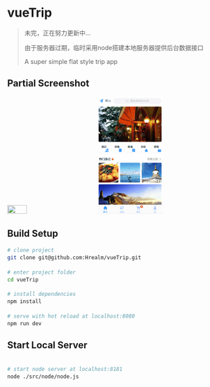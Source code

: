 # vueTrip

> 未完，正在努力更新中...
>
> 由于服务器过期，临时采用node搭建本地服务器提供后台数据接口
>
> A  super simple flat style trip app

## Partial Screenshot

<img src="src/node/img/result/vueTrip.gif" width="30%" height="30%"/>&emsp;&emsp;&emsp;&emsp;<img src="src/node/img/result/tripCart.gif" width="30%" height="30%"/>

## Build Setup

``` bash
# clone project
git clone git@github.com:Hrealm/vueTrip.git

# enter project folder
cd vueTrip

# install dependencies
npm install

# serve with hot reload at localhost:8080
npm run dev

```
## Start Local Server

```bash

# start node server at localhost:8181
node ./src/node/node.js

```

